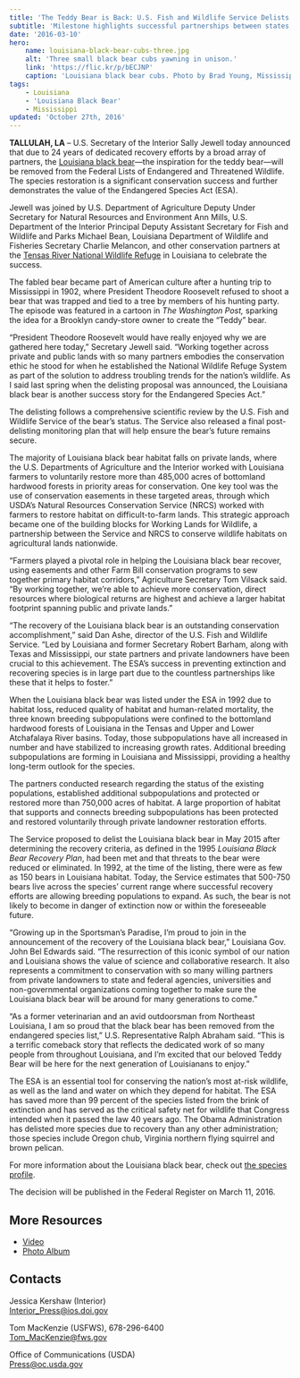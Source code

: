 ```yaml
---
title: 'The Teddy Bear is Back: U.S. Fish and Wildlife Service Delists Louisiana Black Bear Due To Recovery'
subtitle: 'Milestone highlights successful partnerships between states, private landowners, conservation groups, universities and federal agencies in saving the animal that inspired creation of the “teddy bear”'
date: '2016-03-10'
hero:
    name: louisiana-black-bear-cubs-three.jpg
    alt: 'Three small black bear cubs yawning in unison.'
    link: 'https://flic.kr/p/bECJNP'
    caption: 'Louisiana black bear cubs. Photo by Brad Young, Mississippi Department of Wildlife, Fisheries and Parks.'
tags:
    - Louisiana
    - 'Louisiana Black Bear'
    - Mississippi
updated: 'October 27th, 2016'
---
```


**TALLULAH, LA** – U.S. Secretary of the Interior Sally Jewell today announced that due to 24 years of dedicated recovery efforts by a broad array of partners, the [Louisiana black bear](/wildlife/mammals/louisiana-black-bear/)—the inspiration for the teddy bear—will be removed from the Federal Lists of Endangered and Threatened Wildlife. The species restoration is a significant conservation success and further demonstrates the value of the Endangered Species Act (ESA).  

Jewell was joined by U.S. Department of Agriculture Deputy Under Secretary for Natural Resources and Environment Ann Mills, U.S. Department of the Interior Principal Deputy Assistant Secretary for Fish and Wildlife and Parks Michael Bean, Louisiana Department of Wildlife and Fisheries Secretary Charlie Melancon, and other conservation partners at the [Tensas River National Wildlife Refuge](https://www.fws.gov/refuge/tensas_river/) in Louisiana to celebrate the success.

The fabled bear became part of American culture after a hunting trip to Mississippi in 1902, where President Theodore Roosevelt refused to shoot a bear that was trapped and tied to a tree by members of his hunting party. The episode was featured in a cartoon in _The Washington Post,_ sparking the idea for a Brooklyn candy-store owner to create the “Teddy” bear.

“President Theodore Roosevelt would have really enjoyed why we are gathered here today,” Secretary Jewell said. “Working together across private and public lands with so many partners embodies the conservation ethic he stood for when he established the National Wildlife Refuge System as part of the solution to address troubling trends for the nation’s wildlife. As I said last spring when the delisting proposal was announced, the Louisiana black bear is another success story for the Endangered Species Act.”

The delisting follows a comprehensive scientific review by the U.S. Fish and Wildlife Service of the bear’s status. The Service also released a final post-delisting monitoring plan that will help ensure the bear’s future remains secure.

The majority of Louisiana black bear habitat falls on private lands, where the U.S. Departments of Agriculture and the Interior worked with Louisiana farmers to voluntarily restore more than 485,000 acres of bottomland hardwood forests in priority areas for conservation. One key tool was the use of conservation easements in these targeted areas, through which USDA’s Natural Resources Conservation Service (NRCS) worked with farmers to restore habitat on difficult-to-farm lands. This strategic approach became one of the building blocks for Working Lands for Wildlife, a partnership between the Service and NRCS to conserve wildlife habitats on agricultural lands nationwide.

“Farmers played a pivotal role in helping the Louisiana black bear recover, using easements and other Farm Bill conservation programs to sew together primary habitat corridors,” Agriculture Secretary Tom Vilsack said. “By working together, we’re able to achieve more conservation, direct resources where biological returns are highest and achieve a larger habitat footprint spanning public and private lands.”

“The recovery of the Louisiana black bear is an outstanding conservation accomplishment,” said Dan Ashe, director of the U.S. Fish and Wildlife Service. “Led by Louisiana and former Secretary Robert Barham, along with Texas and Mississippi, our state partners and private landowners have been crucial to this achievement. The ESA’s success in preventing extinction and recovering species is in large part due to the countless partnerships like these that it helps to foster.”

When the Louisiana black bear was listed under the ESA in 1992 due to habitat loss, reduced quality of habitat and human-related mortality, the three known breeding subpopulations were confined to the bottomland hardwood forests of Louisiana in the Tensas and Upper and Lower Atchafalaya River basins. Today, those subpopulations have all increased in number and have stabilized to increasing growth rates. Additional breeding subpopulations are forming in Louisiana and Mississippi, providing a healthy long-term outlook for the species.

The partners conducted research regarding the status of the existing populations, established additional subpopulations and protected or restored more than 750,000 acres of habitat. A large proportion of habitat that supports and connects breeding subpopulations has been protected and restored voluntarily through private landowner restoration efforts.

The Service proposed to delist the Louisiana black bear in May 2015 after determining the recovery criteria, as defined in the 1995 _Louisiana Black Bear Recovery Plan_, had been met and that threats to the bear were reduced or eliminated. In 1992, at the time of the listing, there were as few as 150 bears in Louisiana habitat. Today, the Service estimates that 500-750 bears live across the species’ current range where successful recovery efforts are allowing breeding populations to expand. As such, the bear is not likely to become in danger of extinction now or within the foreseeable future.

“Growing up in the Sportsman’s Paradise, I’m proud to join in the announcement of the recovery of the Louisiana black bear,” Louisiana Gov. John Bel Edwards said. “The resurrection of this iconic symbol of our nation and Louisiana shows the value of science and collaborative research. It also represents a commitment to conservation with so many willing partners from private landowners to state and federal agencies, universities and non-governmental organizations coming together to make sure the Louisiana black bear will be around for many generations to come.”

“As a former veterinarian and an avid outdoorsman from Northeast Louisiana, I am so proud that the black bear has been removed from the endangered species list,” U.S. Representative Ralph Abraham said. “This is a terrific comeback story that reflects the dedicated work of so many people from throughout Louisiana, and I’m excited that our beloved Teddy Bear will be here for the next generation of Louisianans to enjoy.”

The ESA is an essential tool for conserving the nation’s most at-risk wildlife, as well as the land and water on which they depend for habitat. The ESA has saved more than 99 percent of the species listed from the brink of extinction and has served as the critical safety net for wildlife that Congress intended when it passed the law 40 years ago. The Obama Administration has delisted more species due to recovery than any other administration; those species include Oregon chub, Virginia northern flying squirrel and brown pelican. 

For more information about the Louisiana black bear, check out [the species profile](/wildlife/mammals/louisiana-black-bear/).

The decision will be published in the Federal Register on March 11, 2016.

## More Resources
- [Video](/video/louisiana-black-bear-delist-event.mp4)
- [Photo Album](https://www.flickr.com/photos/usinterior/albums/72157665401490482)

## Contacts

Jessica Kershaw (Interior)  
Interior_Press@ios.doi.gov

Tom MacKenzie (USFWS), 678-296-6400  
Tom_MacKenzie@fws.gov

Office of Communications (USDA)  
Press@oc.usda.gov
